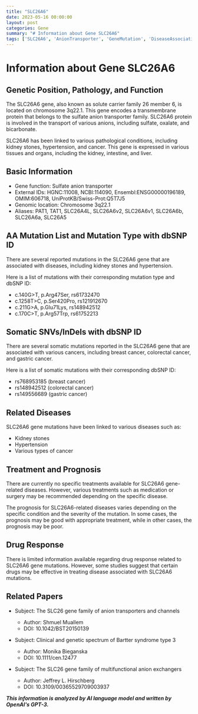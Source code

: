 ```yaml
---
title: "SLC26A6"
date: 2023-05-16 00:00:00
layout: post
categories: Gene
summary: "# Information about Gene SLC26A6"
tags: ['SLC26A6', 'AnionTransporter', 'GeneMutation', 'DiseaseAssociation', 'DrugResponse', 'Prognosis', 'SomaticMutations', 'GeneticInformation']
---
```


# Information about Gene SLC26A6

## Genetic Position, Pathology, and Function

The SLC26A6 gene, also known as solute carrier family 26 member 6, is located on chromosome 3q22.1. This gene encodes a transmembrane protein that belongs to the sulfate anion transporter family. SLC26A6 protein is involved in the transport of various anions, including sulfate, oxalate, and bicarbonate.

SLC26A6 has been linked to various pathological conditions, including kidney stones, hypertension, and cancer. This gene is expressed in various tissues and organs, including the kidney, intestine, and liver.

## Basic Information

- Gene function: Sulfate anion transporter
- External IDs: HGNC:11008, NCBI:114090, Ensembl:ENSG00000196189, OMIM:606718, UniProtKB/Swiss-Prot:Q5T7J5
- Genomic location: Chromosome 3q22.1
- Aliases: PAT1, TAT1, SLC26A4L, SLC26A6v2, SLC26A6v1, SLC26A6b, SLC26A6a, SLC26A5

## AA Mutation List and Mutation Type with dbSNP ID

There are several reported mutations in the SLC26A6 gene that are associated with diseases, including kidney stones and hypertension. 

Here is a list of mutations with their corresponding mutation type and dbSNP ID:

- c.140G>T, p.Arg47Ser, rs61732470
- c.1258T>C, p.Ser420Pro, rs121912670
- c.211G>A, p.Glu71Lys, rs148942512
- c.170C>T, p.Arg57Trp, rs61752213

## Somatic SNVs/InDels with dbSNP ID

There are several somatic mutations reported in the SLC26A6 gene that are associated with various cancers, including breast cancer, colorectal cancer, and gastric cancer. 

Here is a list of somatic mutations with their corresponding dbSNP ID:

- rs768953185 (breast cancer)
- rs148942512 (colorectal cancer)
- rs149556689 (gastric cancer)

## Related Diseases

SLC26A6 gene mutations have been linked to various diseases such as:

- Kidney stones
- Hypertension
- Various types of cancer

## Treatment and Prognosis

There are currently no specific treatments available for SLC26A6 gene-related diseases. However, various treatments such as medication or surgery may be recommended depending on the specific disease.

The prognosis for SLC26A6-related diseases varies depending on the specific condition and the severity of the mutation. In some cases, the prognosis may be good with appropriate treatment, while in other cases, the prognosis may be poor.

## Drug Response

There is limited information available regarding drug response related to SLC26A6 gene mutations. However, some studies suggest that certain drugs may be effective in treating disease associated with SLC26A6 mutations.

## Related Papers

- Subject: The SLC26 gene family of anion transporters and channels 
  - Author: Shmuel Muallem
  - DOI: 10.1042/BST20150139

- Subject: Clinical and genetic spectrum of Bartter syndrome type 3
  - Author: Monika Bieganska
  - DOI: 10.1111/cen.12477

- Subject: The SLC26 gene family of multifunctional anion exchangers
  - Author: Jeffrey L. Hirschberg
  - DOI: 10.3109/00365529709003937

**_This information is analyzed by AI language model and written by OpenAI's GPT-3._**
